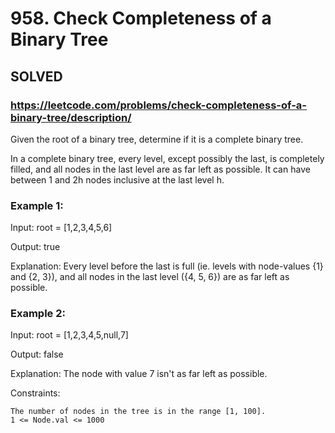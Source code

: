 # 958. Check Completeness of a Binary Tree

## SOLVED

### https://leetcode.com/problems/check-completeness-of-a-binary-tree/description/

Given the root of a binary tree, determine if it is a complete binary tree.

In a complete binary tree, every level, except possibly the last, is completely filled, and all nodes in the last level are as far left as possible. It can have between 1 and 2h nodes inclusive at the last level h.



### Example 1:

Input: root = [1,2,3,4,5,6]

Output: true

Explanation: Every level before the last is full (ie. levels with node-values {1} and {2, 3}), and all nodes in the last level ({4, 5, 6}) are as far left as possible.

### Example 2:

Input: root = [1,2,3,4,5,null,7]

Output: false

Explanation: The node with value 7 isn't as far left as possible.



Constraints:

    The number of nodes in the tree is in the range [1, 100].
    1 <= Node.val <= 1000

